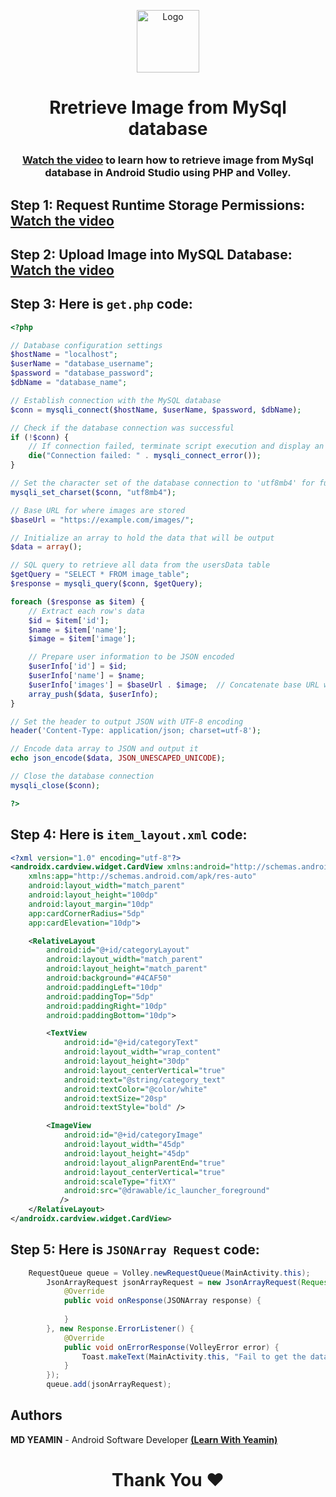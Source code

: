 <p align="center">
  <a href="https://github.com/i-rin-eam">
    <img src="https://avatars.githubusercontent.com/u/154800878?s=400&u=5d18880cc28646190a19a971bfcdbc54644eab07&v=4" alt="Logo" width="100" height="100">
  </a> 
<h1 align='center'>Rretrieve Image from MySql database</h1>
<h3 align='center'>
    <a href="https://www.youtube.com/watch?v=CzOvRGdiO-0">Watch the video</a> to learn how to retrieve image from MySql database in Android Studio using PHP and Volley.
</p>
  
## Step 1: Request Runtime Storage Permissions: <a href="https://www.youtube.com/watch?v=I3nGvV--2IU">Watch the video</a>
  
## Step 2: Upload Image into MySQL Database: <a href="https://youtu.be/CzOvRGdiO-0?si=6OAEjsnn9BdT8rj8">Watch the video</a>

## Step 3: Here is `get.php` code: 
```php
<?php

// Database configuration settings
$hostName = "localhost"; 
$userName = "database_username"; 
$password = "database_password"; 
$dbName = "database_name"; 

// Establish connection with the MySQL database
$conn = mysqli_connect($hostName, $userName, $password, $dbName);

// Check if the database connection was successful
if (!$conn) {
    // If connection failed, terminate script execution and display an error message
    die("Connection failed: " . mysqli_connect_error());
}

// Set the character set of the database connection to 'utf8mb4' for full Unicode support
mysqli_set_charset($conn, "utf8mb4");

// Base URL for where images are stored
$baseUrl = "https://example.com/images/";

// Initialize an array to hold the data that will be output
$data = array();  

// SQL query to retrieve all data from the usersData table
$getQuery = "SELECT * FROM image_table";  
$response = mysqli_query($conn, $getQuery);  

foreach ($response as $item) {
    // Extract each row's data
    $id = $item['id'];  
    $name = $item['name'];  
    $image = $item['image'];  

    // Prepare user information to be JSON encoded
    $userInfo['id'] = $id;  
    $userInfo['name'] = $name;  
    $userInfo['images'] = $baseUrl . $image;  // Concatenate base URL with the image file name
    array_push($data, $userInfo);  
} 

// Set the header to output JSON with UTF-8 encoding
header('Content-Type: application/json; charset=utf-8');

// Encode data array to JSON and output it
echo json_encode($data, JSON_UNESCAPED_UNICODE);

// Close the database connection
mysqli_close($conn);

?>
```
## Step 4: Here is `item_layout.xml` code: 
```xml
<?xml version="1.0" encoding="utf-8"?>
<androidx.cardview.widget.CardView xmlns:android="http://schemas.android.com/apk/res/android"
    xmlns:app="http://schemas.android.com/apk/res-auto"
    android:layout_width="match_parent"
    android:layout_height="100dp"
    android:layout_margin="10dp"
    app:cardCornerRadius="5dp"
    app:cardElevation="10dp">

    <RelativeLayout
        android:id="@+id/categoryLayout"
        android:layout_width="match_parent"
        android:layout_height="match_parent"
        android:background="#4CAF50"
        android:paddingLeft="10dp"
        android:paddingTop="5dp"
        android:paddingRight="10dp"
        android:paddingBottom="10dp">

        <TextView
            android:id="@+id/categoryText"
            android:layout_width="wrap_content"
            android:layout_height="30dp"
            android:layout_centerVertical="true"
            android:text="@string/category_text"
            android:textColor="@color/white"
            android:textSize="20sp"
            android:textStyle="bold" />

        <ImageView
            android:id="@+id/categoryImage"
            android:layout_width="45dp"
            android:layout_height="45dp"
            android:layout_alignParentEnd="true"
            android:layout_centerVertical="true"
            android:scaleType="fitXY"
            android:src="@drawable/ic_launcher_foreground"
           />
    </RelativeLayout>
</androidx.cardview.widget.CardView>
```
## Step 5: Here is `JSONArray Request` code: 
```java
    RequestQueue queue = Volley.newRequestQueue(MainActivity.this);
        JsonArrayRequest jsonArrayRequest = new JsonArrayRequest(Request.Method.GET, url, null, new Response.Listener<JSONArray>() {
            @Override
            public void onResponse(JSONArray response) {
            
            }
        }, new Response.ErrorListener() {
            @Override
            public void onErrorResponse(VolleyError error) {
                Toast.makeText(MainActivity.this, "Fail to get the data..", Toast.LENGTH_SHORT).show();
            }
        });
        queue.add(jsonArrayRequest);
```
## Authors

**MD YEAMIN** - Android Software Developer <a href="https://www.youtube.com/@LearnWithYeamin">**(Learn With Yeamin)**</a> 

<h1 align="center">Thank You ❤️</h1>
